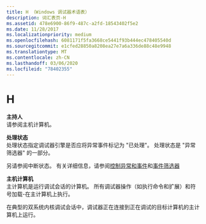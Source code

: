 ```yaml
---
title: H （Windows 调试器术语表）
description: 词汇表页-H
ms.assetid: 478e6900-86f9-487c-a2fd-18543402f5e2
ms.date: 11/28/2017
ms.localizationpriority: medium
ms.openlocfilehash: 6081171f5fa3668ce5441f93b444ec478405540d
ms.sourcegitcommit: e1cfed28850a8208ea27e7a6a336de88c48e9948
ms.translationtype: MT
ms.contentlocale: zh-CN
ms.lasthandoff: 03/06/2020
ms.locfileid: "78402355"
---
```

# <a name="h"></a>H


<span id="host"></span><span id="HOST"></span>**主持人**  
请参阅主机计算机。

<span id="handling-status"></span><span id="HANDLING_STATUS"></span>**处理状态**  
处理状态指定调试器引擎是否应将异常事件标记为 "已处理"。 处理状态是 "异常筛选器" 的一部分。

另请参阅中断状态。 有关详细信息，请参阅[控制异常和事件](controlling-exceptions-and-events.md)和[事件筛选器](event-filters.md)

<span id="host_computer"></span><span id="HOST_COMPUTER"></span>**主机计算机**  
主计算机是运行调试会话的计算机。 所有调试器操作（如执行命令和扩展）和符号加载-在主计算机上执行。

在典型的双系统内核调试会话中，调试器正在连接到正在调试的目标计算机的主计算机上运行。

 

 





